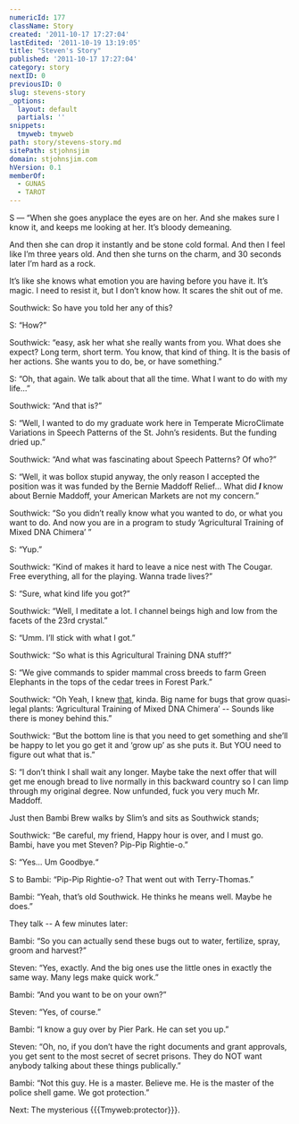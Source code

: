 ```yaml
---
numericId: 177
className: Story
created: '2011-10-17 17:27:04'
lastEdited: '2011-10-19 13:19:05'
title: "Steven's Story"
published: '2011-10-17 17:27:04'
category: story
nextID: 0
previousID: 0
slug: stevens-story
_options:
  layout: default
  partials: ''
snippets:
  tmyweb: tmyweb
path: story/stevens-story.md
sitePath: stjohnsjim
domain: stjohnsjim.com
hVersion: 0.1
memberOf:
  - GUNAS
  - TAROT
---
```


S — “When she goes anyplace the eyes are on her. And she makes sure I know it, and keeps me looking at her. It’s bloody demeaning.

And then she can drop it instantly and be stone cold formal. And then I feel like I’m three years old. And then she turns on the charm, and 30 seconds later I’m hard as a rock.

It’s like she knows what emotion you are having before you have it. It’s magic. I need to resist it, but I don’t know how. It scares the shit out of me.

Southwick: So have you told her any of this?

S: “How?”

Southwick: “easy, ask her what she really wants from you. What does she expect? Long term, short term. You know, that kind of thing. It is the basis of her actions. She wants you to do, be, or have something.”

S: “Oh, that again. We talk about that all the time. What I want to do with my life…”

Southwick: “And that is?”

S: “Well, I wanted to do my graduate work here in Temperate MicroClimate Variations in Speech Patterns of the St. John’s residents. But the funding dried up.”

Southwick: “And what was fascinating about Speech Patterns? Of who?”

S: “Well, it was bollox stupid anyway, the only reason I accepted the position was it was funded by the Bernie Maddoff Relief... What did **_I_** know about Bernie Maddoff, your American Markets are not my concern.”

Southwick: “So you didn’t really know what you wanted to do, or what you want to do. And now you are in a program to study ‘Agricultural Training of Mixed DNA Chimera’ ”

S: “Yup.”

Southwick: “Kind of makes it hard to leave a nice nest with The Cougar. Free everything, all for the playing. Wanna trade lives?”

S: “Sure, what kind life you got?”

Southwick: “Well, I meditate a lot. I channel beings high and low from the facets of the 23rd crystal.”

S: “Umm. I’ll stick with what I got.”

Southwick: “So what is this Agricultural Training DNA stuff?”

S: “We give commands to spider mammal cross breeds to farm Green Elephants in the tops of the cedar trees in Forest Park.”

Southwick: “Oh Yeah, I knew [that][0], kinda. Big name for bugs that grow quasi-legal plants: ‘Agricultural Training of Mixed DNA Chimera’ -- Sounds like there is money behind this.”

Southwick: “But the bottom line is that you need to get something and she’ll be happy to let you go get it and ‘grow up’ as she puts it. But YOU need to figure out what that is.”

S: “I don’t think I shall wait any longer. Maybe take the next offer that will get me enough bread to live normally in this backward country so I can limp through my original degree. Now unfunded, fuck you very much Mr. Maddoff.

Just then Bambi Brew walks by Slim’s and sits as Southwick stands;

Southwick: “Be careful, my friend, Happy hour is over, and I must go. Bambi, have you met Steven? Pip-Pip Rightie-o.”

S: “Yes… Um Goodbye.“

S to Bambi: “Pip-Pip Rightie-o? That went out with Terry-Thomas.”

Bambi: “Yeah, that’s old Southwick. He thinks he means well. Maybe he does.”

They talk -- A few minutes later:

Bambi: “So you can actually send these bugs out to water, fertilize, spray, groom and harvest?”

Steven: “Yes, exactly. And the big ones use the little ones in exactly the same way. Many legs make quick work.”

Bambi: “And you want to be on your own?”

Steven: “Yes, of course.”

Bambi: “I know a guy over by Pier Park. He can set you up.”

Steven: “Oh, no, if you don’t have the right documents and grant approvals, you get sent to the most secret of secret prisons. They do NOT want anybody talking about these things publically.”

Bambi: “Not this guy. He is a master. Believe me. He is the master of the police shell game. We got protection.”

Next: The mysterious {{{Tmyweb:protector}}}.

[0]: http://stjohnsjim.com/home/show/124/Herding%20Elephants%20with%20Spider%20Cowboys
